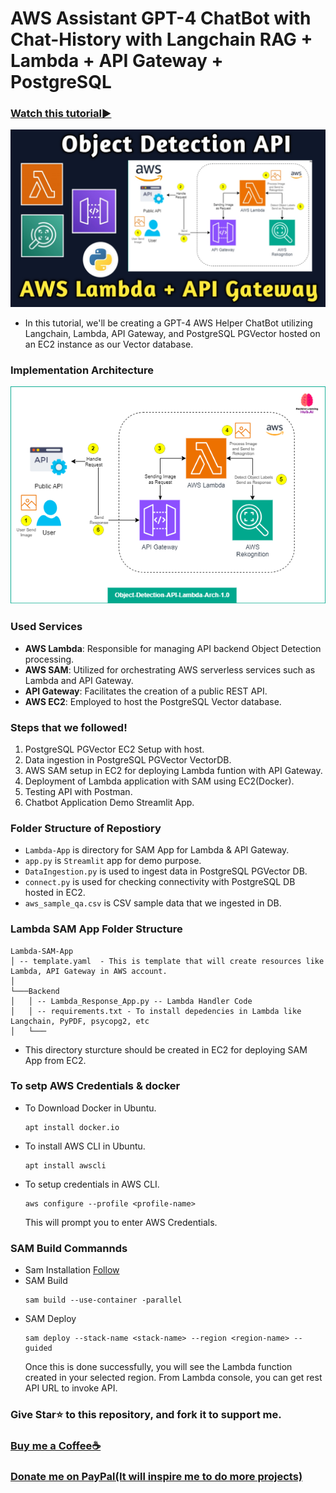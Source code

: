 # AWS Assistant GPT-4 ChatBot with Chat-History with Langchain RAG + Lambda + API Gateway + PostgreSQL

### [Watch this tutorial►](https://youtu.be/YWmnD_QcZQU)
<img src="https://github.com/Spidy20/Object-Detection-API-Lambda/blob/master/yt_thumb.jpg">

- In this tutorial, we'll be creating a GPT-4 AWS Helper ChatBot utilizing Langchain, Lambda, API Gateway, and PostgreSQL PGVector hosted on an EC2 instance as our Vector database.

### Implementation Architecture
<img src="https://github.com/Spidy20/Object-Detection-API-Lambda/blob/master/Object-Detection-API-Lambda-Arch-1.0.drawio.png">

### Used Services
- **AWS Lambda**: Responsible for managing API backend Object Detection processing.
- **AWS SAM**: Utilized for orchestrating AWS serverless services such as Lambda and API Gateway.
- **API Gateway**: Facilitates the creation of a public REST API.
- **AWS EC2**: Employed to host the PostgreSQL Vector database.

### Steps that we followed!
1. PostgreSQL PGVector EC2 Setup with host.
2. Data ingestion in PostgreSQL PGVector VectorDB.
3. AWS SAM setup in EC2 for deploying Lambda funtion with API Gateway. 
4. Deployment of Lambda application with SAM using EC2(Docker).
5. Testing API with Postman.
6. Chatbot Application Demo Streamlit App.

### Folder Structure of Repostiory
- `Lambda-App` is directory for SAM App for Lambda & API Gateway.
- `app.py` is `Streamlit` app for demo purpose.
- `DataIngestion.py` is used to ingest data in PostgreSQL PGVector DB.
- `connect.py` is used for checking connectivity with PostgreSQL DB hosted in EC2. 
- `aws_sample_qa.csv` is CSV sample data that we ingested in DB.
### Lambda SAM App Folder Structure
```
Lambda-SAM-App
│ -- template.yaml  - This is template that will create resources like Lambda, API Gateway in AWS account.
│
└───Backend
│   │ -- Lambda_Response_App.py -- Lambda Handler Code 
│   │ -- requirements.txt - To install depedencies in Lambda like Langchain, PyPDF, psycopg2, etc
│   └───
```
- This directory sturcture should be created in EC2 for deploying SAM App from EC2. 
### To setp AWS Credentials & docker
- To Download Docker in Ubuntu.
  ```
  apt install docker.io
  ```
- To install AWS CLI in Ubuntu.
  ```
  apt install awscli
  ```
- To setup credentials in AWS CLI.
  ```
  aws configure --profile <profile-name>
  ```
  This will prompt you to enter AWS Credentials. 
  
### SAM Build Commannds
- Sam Installation
  [Follow](https://docs.aws.amazon.com/serverless-application-model/latest/developerguide/install-sam-cli.html)
- SAM Build
  ```
  sam build --use-container -parallel
  ```
- SAM Deploy
  ```
  sam deploy --stack-name <stack-name> --region <region-name> --guided
  ```
  Once this is done successfully, you will see the Lambda function created in your selected region. From Lambda console, you can get rest API URL to invoke API. 


### Give Star⭐ to this repository, and fork it to support me. 

### [Buy me a Coffee☕](https://www.buymeacoffee.com/spidy20)
### [Donate me on PayPal(It will inspire me to do more projects)](https://www.paypal.me/spidy1820)
